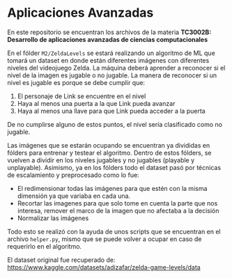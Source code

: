 # Aplicaciones Avanzadas
En este repositorio se encuentran los archivos de la materia **TC3002B: Desarrollo de aplicaciones avanzadas de ciencias computacionales**

En el fólder `M2/ZeldaLevels` se estará realizando un algoritmo de ML que tomará un dataset en donde están diferentes imágenes con diferentes niveles del videojuego Zelda. La máquina deberá aprender a reconocer si el nivel de la imagen es jugable o no jugable. La manera de reconocer si un nivel es jugable es porque se debe cumplir que:
1. El personaje de Link se encuentre en el nivel
2. Haya al menos una puerta a la que Link pueda avanzar
3. Haya al menos una llave para que Link pueda acceder a la puerta

De no cumplirse alguno de estos puntos, el nivel sería clasificado como no jugable.

Las imágenes que se estarán ocupando se encuentran ya divididas en fólders para entrenar y testear el algoritmo. Dentro de estos fólders, se vuelven a dividir en los niveles jugables y no jugables (playable y unplayable). Asimismo, ya en los fólders todo el dataset pasó por técnicas de escalamiento y preprocesado como lo fue:
- El redimensionar todas las imágenes para que estén con la misma dimensión ya que variaba en cada una.
- Recortar las imagenes para que solo tome en cuenta la parte que nos interesa, remover el marco de la imagen que no afectaba a la decisión
- Normalizar las imágenes

Todo esto se realizó con la ayuda de unos scripts que se encuentran en el archivo `helper.py`, mismo que se puede volver a ocupar en caso de requerirlo en el algoritmo.




El dataset original fue recuperado de: https://www.kaggle.com/datasets/adizafar/zelda-game-levels/data